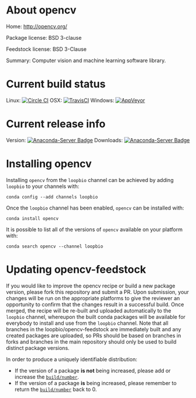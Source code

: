 About opencv
============

Home: http://opencv.org/

Package license: BSD 3-clause

Feedstock license: BSD 3-Clause

Summary: Computer vision and machine learning software library.



Current build status
====================

Linux: [![Circle CI](https://circleci.com/gh/loopbio/opencv-vanilla-feedstock.svg?style=shield)](https://circleci.com/gh/loopbio/opencv-vanilla-feedstock)
OSX: [![TravisCI](https://travis-ci.org/loopbio/opencv-vanilla-feedstock.svg?branch=master)](https://travis-ci.org/loopbio/opencv-vanilla-feedstock)
Windows: [![AppVeyor](https://ci.appveyor.com/api/projects/status/github/loopbio/opencv-vanilla-feedstock?svg=True)](https://ci.appveyor.com/project/loopbio/opencv-vanilla-feedstock/branch/master)

Current release info
====================
Version: [![Anaconda-Server Badge](https://anaconda.org/loopbio/opencv/badges/version.svg)](https://anaconda.org/loopbio/opencv)
Downloads: [![Anaconda-Server Badge](https://anaconda.org/loopbio/opencv/badges/downloads.svg)](https://anaconda.org/loopbio/opencv)

Installing opencv
=================

Installing `opencv` from the `loopbio` channel can be achieved by adding `loopbio` to your channels with:

```
conda config --add channels loopbio
```

Once the `loopbio` channel has been enabled, `opencv` can be installed with:

```
conda install opencv
```

It is possible to list all of the versions of `opencv` available on your platform with:

```
conda search opencv --channel loopbio
```




Updating opencv-feedstock
=========================

If you would like to improve the opencv recipe or build a new
package version, please fork this repository and submit a PR. Upon submission,
your changes will be run on the appropriate platforms to give the reviewer an
opportunity to confirm that the changes result in a successful build. Once
merged, the recipe will be re-built and uploaded automatically to the
`loopbio` channel, whereupon the built conda packages will be available for
everybody to install and use from the `loopbio` channel.
Note that all branches in the loopbio/opencv-feedstock are
immediately built and any created packages are uploaded, so PRs should be based
on branches in forks and branches in the main repository should only be used to
build distinct package versions.

In order to produce a uniquely identifiable distribution:
 * If the version of a package **is not** being increased, please add or increase
   the [``build/number``](http://conda.pydata.org/docs/building/meta-yaml.html#build-number-and-string).
 * If the version of a package **is** being increased, please remember to return
   the [``build/number``](http://conda.pydata.org/docs/building/meta-yaml.html#build-number-and-string)
   back to 0.
